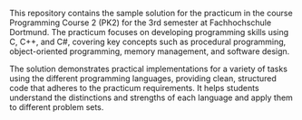 This repository contains the sample solution for the practicum in the course Programming Course 2 (PK2) for the 3rd semester at Fachhochschule Dortmund. The practicum focuses on developing programming skills using C, C++, and C#, covering key concepts such as procedural programming, object-oriented programming, memory management, and software design.

The solution demonstrates practical implementations for a variety of tasks using the different programming languages, providing clean, structured code that adheres to the practicum requirements. It helps students understand the distinctions and strengths of each language and apply them to different problem sets.

